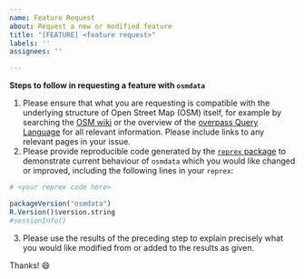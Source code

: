 ```yaml
---
name: Feature Request
about: Request a new or modified feature
title: "[FEATURE] <feature request>"
labels: ''
assignees: ''

---
```


**Steps to follow in requesting a feature with `osmdata`**

1. Please ensure that what you are requesting is compatible with the underlying structure of Open Street Map (OSM) itself, for example by searching the [OSM wiki](https://wiki.openstreetmap.org/wiki/Main_Page) or the overview of the [overpass Query Language](https://wiki.openstreetmap.org/wiki/Overpass_API/Overpass_QL) for all relevant information. Please include links to any relevant pages in your issue.
2. Please provide reproducible code generated by the [`reprex` package](https://reprex.tidyverse.org) to demonstrate current behaviour of `osmdata` which you would like changed or improved, including the following lines in your `reprex`:
``` r
# <your reprex code here>

packageVersion("osmdata")
R.Version()$version.string
#sessionInfo()
```
3. Please use the results of the preceding step to explain precisely what you would like modified from or added to the results as given.


Thanks! :smile:
